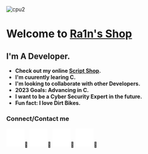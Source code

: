 ![cpu2](https://user-images.githubusercontent.com/99132840/168271657-3aa0f929-909f-4307-b707-2d07583c8bde.png)

# Welcome to [Ra1n's Shop][shop]

## I'm A Developer.

- **Check out my online [Script Shop][shop].**
- **I'm cuurently learing C.**
- **I'm looking to collaborate with other Developers.**
- **2023 Goals: Advancing in C.**
- **I want to be a Cyber Security Expert in the future.**
- **Fun fact: I love Dirt Bikes.**

### Connect/Contact me

[![Website](./img/globe-dark.svg)][shop]᲼
[![Twitter](./img/twitter-dark.svg)][twitter]᲼
[![Youtube](./img/youtube-dark.svg)][youtube]᲼
[![Github](./img/github-dark.svg)][github]᲼

[shop]: https://bit.ly/3FgylEn
[twitter]: https://twitter.com/L1ghtex21
[github]: https://github.com/Ra1n6666?tab=repositories
[youtube]: https://www.youtube.com/channel/UC8EsPwHSKYxk4l59pnPd96g
